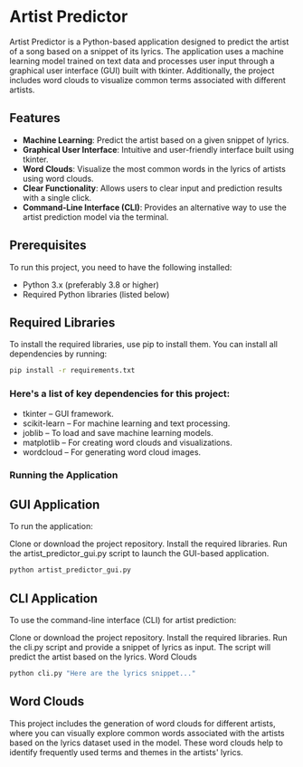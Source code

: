 # Artist Predictor

Artist Predictor is a Python-based application designed to predict the artist of a song based on a snippet of its lyrics. The application uses a machine learning model  trained on text data and processes user input through a graphical user interface (GUI) built with tkinter. Additionally, the project includes word clouds to visualize common terms associated with different artists.

## Features

- **Machine Learning**: Predict the artist based on a given snippet of lyrics.
- **Graphical User Interface**: Intuitive and user-friendly interface built using tkinter.
- **Word Clouds**: Visualize the most common words in the lyrics of artists using word clouds.
- **Clear Functionality**: Allows users to clear input and prediction results with a single click.
-  **Command-Line Interface (CLI)**: Provides an alternative way to use the artist prediction model via the terminal.

## Prerequisites

To run this project, you need to have the following installed:

- Python 3.x (preferably 3.8 or higher)
- Required Python libraries (listed below)

## Required Libraries

To install the required libraries, use pip to install them. You can install all dependencies by running:

```bash
pip install -r requirements.txt
```

### Here's a list of key dependencies for this project:

- tkinter – GUI framework.
- scikit-learn – For machine learning and text processing.
- joblib – To load and save machine learning models.
- matplotlib – For creating word clouds and visualizations.
- wordcloud – For generating word cloud images.



### Running the Application

## GUI Application

To run the application:

Clone or download the project repository.
Install the required libraries.
Run the artist_predictor_gui.py script to launch the GUI-based application.

```bash
python artist_predictor_gui.py
```


## CLI Application

To use the command-line interface (CLI) for artist prediction:


Clone or download the project repository.
Install the required libraries.
Run the cli.py script and provide a snippet of lyrics as input. The script will predict the artist based on the lyrics.
Word Clouds

```bash
python cli.py "Here are the lyrics snippet..."
```

## Word Clouds

This project includes the generation of word clouds for different artists, where you can visually explore common words associated with the artists based on the lyrics dataset used in the model. 
These word clouds help to identify frequently used terms and themes in the artists' lyrics.

